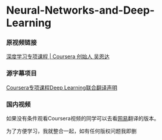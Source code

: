 # Neural-Networks-and-Deep-Learning
### 原视频链接
[深度学习专项课程 | Coursera 创始人 吴恩达](https://www.coursera.org/learn/neural-networks-deep-learning/lecture/Cuf2f/welcome)
### 源字幕项目
[Coursera专项课程Deep Learning联合翻译声明](https://github.com/Yukong/Deeplearning.ai-Solutions)
### 国内视频
如果没有条件观看Coursera视频的同学可以去看[网易](https://mooc.study.163.com/smartSpec/detail/1001319001.htm)翻译的版本。

为了方便学习，我就整合一起，如有任何版权问题我即删